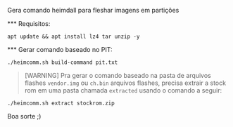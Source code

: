 Gera comando heimdall para fleshar imagens em partiçôes


*** Requisitos:
```
apt update && apt install lz4 tar unzip -y
```

*** Gerar comando baseado no PIT:
```
./heimcomm.sh build-command pit.txt
```

> [WARNING]
Pra gerar o comando baseado na pasta de arquivos flashes `vendor.img` ou `ch.bin` arquivos flashes, precisa extrair a stock rom em uma pasta chamada `extracted` usando o comando a seguir:
```
./heimcomm.sh extract stockrom.zip
```

Boa sorte ;)
